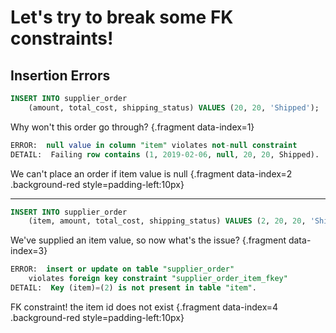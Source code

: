 # Let's try to break some FK constraints!

## Insertion Errors

<div class='row'>
<div class='cell-4'>

```sql {#fk-break-1}
INSERT INTO supplier_order 
    (amount, total_cost, shipping_status) VALUES (20, 20, 'Shipped');
```

</div>
<div class='cell-2 smallest'>

Why won't this order go through? {.fragment data-index=1}

</div>
</div>


<div class='row'>
<div class='cell-4'>

```sql {#fk-break-1a .fragment data-index=2}
ERROR:  null value in column "item" violates not-null constraint
DETAIL:  Failing row contains (1, 2019-02-06, null, 20, 20, Shipped).
```

</div>
<div class='cell-2 smallest'>

We can't place an order if item value is null {.fragment data-index=2 .background-red style=padding-left:10px}

</div>
</div>

<hr class="fragment" data-index="3" />


<div class='row'>
<div class='cell-4'>

```sql {#fk-break-2 .fragment data-index=3 data-span="2:6:9 .fragment data-style=highlight-in data-index=3; 2:57:57 .fragment data-style=highlight-in data-index=3;"}
INSERT INTO supplier_order 
    (item, amount, total_cost, shipping_status) VALUES (2, 20, 20, 'Shipped');
```

</div>
<div class='cell-2 smallest'>

We've supplied an item value, so now what's the issue? {.fragment data-index=3}

</div>
</div>


<div class='row'>
<div class='cell-4'>

```sql {#fk-break-2a .fragment data-index=4}
ERROR:  insert or update on table "supplier_order" 
    violates foreign key constraint "supplier_order_item_fkey"
DETAIL:  Key (item)=(2) is not present in table "item".
```

</div>
<div class='cell-2 smallest'>

FK constraint! the item id does not exist {.fragment data-index=4 .background-red style=padding-left:10px}

</div>
</div>
